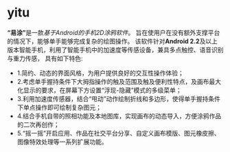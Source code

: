 ﻿<html>
<head>
  <meta content='application/xhtml+xml;charset=utf-8' http-equiv='Content-type' />
  <title>yitu</title>
</head>
<body>
  <h1 id='id1'>yitu</h1>

  <p><strong>“易涂”</strong>是一款<em>基于Android的手机2D涂鸦软件</em>。
  旨在使用户在没有额外支撑平台的情况下，能够单手能够完成复杂的绘图操作。
  该软件针对<strong>Android 2.2</strong>及以上版本智能手机，利用了智能手机中的加速度等传感设备，兼具多点触控、语音识别与重力传感，
  具有如下特色:

  <ul>
  <li>1.简约、动态的界面风格，为用户提供良好的交互性操作体验；</li>
  <li>2.考虑单手握持条件下大拇指操作的触及范围及触及便利性特点，及画布最大化显示的要求，在屏幕下方设置“浮现-隐藏”模式的多级菜单；</li>
  <li>3.利用加速度传感器，结合“甩动”动作绘制折线和多边形，使得单手握持条件下单点操作即可绘制复杂图元；</li>
  <li>4.结合手机自带的照相功能及本地图库，实现画布的动态导入，方便涂鸦作品的二次再创作；</li>
  <li>5.“摇一摇”开启应用、作品在社交平台分享、自定义画布模版、图元橡皮擦、图像特效处理等一系列扩展功能。</li>
  </ul>
<body>
</html>

